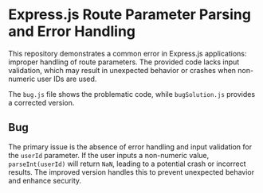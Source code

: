 # Express.js Route Parameter Parsing and Error Handling

This repository demonstrates a common error in Express.js applications: improper handling of route parameters. The provided code lacks input validation, which may result in unexpected behavior or crashes when non-numeric user IDs are used.

The `bug.js` file shows the problematic code, while `bugSolution.js` provides a corrected version.

## Bug

The primary issue is the absence of error handling and input validation for the `userId` parameter.  If the user inputs a non-numeric value, `parseInt(userId)` will return `NaN`, leading to a potential crash or incorrect results. The improved version handles this to prevent unexpected behavior and enhance security.